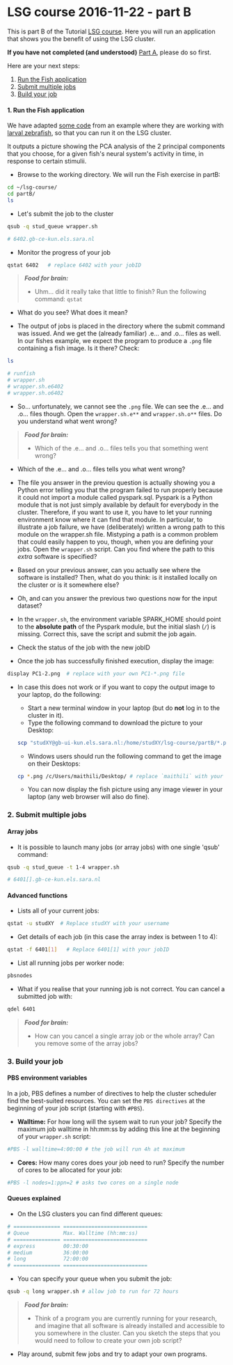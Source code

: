 # LSG course 2016-11-22 - part B

This is part B of the Tutorial [LSG course](https://github.com/sara-nl/lsg-course/blob/master/README.md). Here you will run an application 
that shows you the benefit of using the LSG cluster. 

**If you have not completed (and understood)** [Part A](https://github.com/sara-nl/lsg-course/blob/master/partA.md), please do so first.

Here are your next steps:

1. [Run the Fish application](#run-the-fish-application)
2. [Submit multiple jobs](#submit-multiple-jobs)
3. [Build your job](#build-your-job)

#### <a name="run-the-fish-application"></a> 1. Run the Fish application

We have adapted [some code](https://github.com/spark-mooc/mooc-setup/blob/master/ML_lab5_pca_student.ipynb) from an example where they are working with [larval zebrafish](http://research.janelia.org/zebrafish/), so that you can run it on the LSG cluster. 

It outputs a picture showing the PCA analysis of the 2 principal components that you choose, for a given fish's neural system's activity in time, in response to certain stimulii. 

* Browse to the working directory. We will run the Fish exercise in partB:

```sh
cd ~/lsg-course/
cd partB/
ls
```

* Let's submit the job to the cluster

```sh
qsub -q stud_queue wrapper.sh

# 6402.gb-ce-kun.els.sara.nl
```
  
* Monitor the progress of your job 

```sh
qstat 6402   # replace 6402 with your jobID
```

> **_Food for brain:_**
>
> * Uhm... did it really take that little to finish? Run the following command: `qstat`
* What do you see? What does it mean?
  
* The output of jobs is placed in the directory where the submit command was issued. And we get the (already familiar) .e... and .o... files as well. In our fishes example, we expect the program to produce a `.png` file containing a fish image. Is it there? Check:

```sh
ls

# runfish  
# wrapper.sh  
# wrapper.sh.e6402  
# wrapper.sh.o6402  
```

* So... unfortunately, we cannot see the `.png` file. We can see the .e... and .o... files though. Open the `wrapper.sh.e**` and `wrapper.sh.o**` files. Do you understand what went wrong?  

> **_Food for brain:_**
>
> * Which of the .e... and .o... files tells you that something went wrong? 
* Which of the .e... and .o... files tells you what went wrong? 
* The file you answer in the previou question is actually showing you a Python error telling you that the program failed to run properly because it could not import a module called pyspark.sql. Pyspark is a Python module that is not just simply available by default for everybody in the cluster. Therefore, if you want to use it, you have to let your running environment know where it can find that module. In particular, to illustrate a job failure, we have (deliberately) written a wrong path to this module on the wrapper.sh file. Mistyping a path is a common problem that could easily happen to you, though, when you are defining your jobs. Open the `wrapper.sh` script. Can you find where the path to this _extra_ software is specified?
* Based on your previous answer, can you actually see where the software is installed? Then, what do you think: is it installed locally on the cluster or is it somewhere else? 
* Oh, and can you answer the previous two questions now for the input dataset?
 
* In the `wrapper.sh`, the environment variable SPARK_HOME should point to the **absolute path** of the Pyspark module, but the initial slash (`/`) is missing. Correct this, save the script and submit the job again. 

* Check the status of the job with the new jobID
 
* Once the job has successfully finished execution, display the image:

```sh
display PC1-2.png  # replace with your own PC1-*.png file
```

* In case this does not work or if you want to copy the output image to your laptop, do the following: 
  * Start a new terminal window in your laptop (but do **not** log in to the cluster in it).  
  * Type the following command to download the picture to your Desktop:

  ```sh
  scp "studXY@gb-ui-kun.els.sara.nl:/home/studXY/lsg-course/partB/*.png" .  # replace `studXY` with your username
  ```
   
    * Windows users should run the following command to get the image on their Desktops:
    
    ```sh
    cp *.png /c/Users/maithili/Desktop/ # replace `maithili` with your the username you have in your laptop
    ```
    
  * You can now display the fish picture using any image viewer in your laptop (any web browser will also do fine).

### <a name="submit-multiple-jobs"></a> 2. Submit multiple jobs

#### Array jobs

* It is possible to launch many jobs (or array jobs) with one single 'qsub' command:

```sh
qsub -q stud_queue -t 1-4 wrapper.sh 

# 6401[].gb-ce-kun.els.sara.nl
```

#### Advanced functions 

* Lists all of your current jobs:

```sh
qstat -u studXY  # Replace studXY with your username 
```

* Get details of each job (in this case the array index is between 1 to 4): 

```sh
qstat -f 6401[1]   # Replace 6401[1] with your jobID
```

* List all running jobs per worker node:

```sh
pbsnodes       
```

* What if you realise that your running job is not correct. You can cancel a submitted job with:

```sh
qdel 6401      
```

> **_Food for brain:_**
>
> * How can you cancel a single array job or the whole array? Can you remove some of the array jobs?


### <a name="build-your-job"></a> 3. Build your job

#### PBS environment variables

In a job, PBS defines a number of directives to help the cluster scheduler find the best-suited resources. 
You can set the `PBS directives` at the beginning of your job script (starting with `#PBS`).

* **Walltime:** For how long will the sysem wait to run your job? Specify the maximum job walltime 
in hh:mm:ss by adding this line at the beginning of your `wrapper.sh` script:
 
```sh
#PBS -l walltime=4:00:00 # the job will run 4h at maximum
```

* **Cores:** How many cores does your job need to run? Specify the number of cores to be allocated for your 
job:

```sh
#PBS -l nodes=1:ppn=2 # asks two cores on a single node
```

#### Queues explained

* On the LSG clusters you can find different queues: 

```sh
# =============== ===========================
# Queue           Max. Walltime (hh:mm:ss)
# =============== ===========================
# express         00:30:00
# medium          36:00:00
# long            72:00:00
# =============== ===========================
```

* You can specify your queue when you submit the job:
 
```sh
qsub -q long wrapper.sh # allow job to run for 72 hours
```
   
> **_Food for brain:_**
>
> * Think of a program you are currently running for your research, and imagine that all software is already installed and accessible to you somewhere in the cluster. Can you sketch the steps that you would need to follow to create your own job script?
* Play around, submit few jobs and try to adapt your own programs. 
